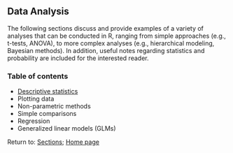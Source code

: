 ## Data Analysis

The following sections discuss and provide examples of a variety of analyses that can be conducted in R, ranging from simple approaches (e.g., t-tests, ANOVA), to more complex analyses (e.g., hierarchical modeling, Bayesian methods). In addition, useful notes regarding statistics and probability are included for the interested reader.

### Table of contents

* [Descriptive statistics](C05_P001_Descriptive_statistics.md)
* Plotting data
* Non-parametric methods
* Simple comparisons
* Regression
* Generalized linear models (GLMs)

Return to:
[Sections](C00_P002_Chapters.md);
[Home page](https://rettopnivek.github.io/R_training/)
